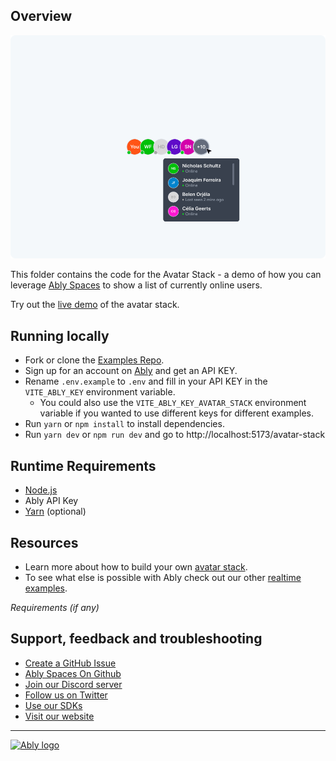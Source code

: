 ## Overview

![Avatar Stack Start screen](./Ably-Avatar-Stack.png)

This folder contains the code for the Avatar Stack - a demo of how you can leverage [Ably Spaces](https://github.com/ably-labs/spaces) to show a list of currently online users.

Try out the [live demo](https://examples.ably.dev/avatar-stack) of the avatar stack.

## Running locally

- Fork or clone the [Examples Repo](https://github.com/ably-labs/realtime-examples).
- Sign up for an account on [Ably](https://ably.com/sign-up?utm_source=ably-labs&utm_medium=github&utm_campaign=avatar-stack) and get an API KEY.
- Rename `.env.example` to `.env` and fill in your API KEY in the `VITE_ABLY_KEY` environment variable.
  - You could also use the `VITE_ABLY_KEY_AVATAR_STACK` environment variable if you wanted to use different keys for different examples.
- Run `yarn` or `npm install` to install dependencies.
- Run `yarn dev` or `npm run dev` and go to http://localhost:5173/avatar-stack

## Runtime Requirements

- [Node.js](https://nodejs.org/en/)
- Ably API Key
- [Yarn](https://yarnpkg.com/) (optional)

## Resources

- Learn more about how to build your own [avatar stack](https://ably.com/examples/avatar-stack?utm_source=ably-labs&utm_medium=github&utm_campaign=avatar-stack).
- To see what else is possible with Ably check out our other [realtime examples](https://ably.com/examples?utm_source=ably-labs&utm_medium=github&utm_campaign=avatar-stack).

_Requirements (if any)_

## Support, feedback and troubleshooting

- [Create a GitHub Issue](https://github.com/ably-labs/realtime-examples/issues)
- [Ably Spaces On Github](https://github.com/ably-labs/spaces)
- [Join our Discord server](https://discord.gg/q89gDHZcBK)
- [Follow us on Twitter](https://twitter.com/ablyrealtime)
- [Use our SDKs](https://github.com/ably/)
- [Visit our website](https://ably.com?utm_source=ably-labs&utm_medium=github&utm_campaign=avatar-stack)

---

[![Ably logo](https://static.ably.dev/badge-black.svg?serverless-websockets-quest)](https://ably.com?utm_source=ably-labs&utm_medium=github&utm_campaign=avatar-stack)
